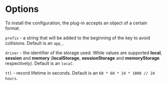 # Options

To install the configuration, the plug-in accepts an object of a certain format.

`prefix` - a string that will be added to the beginning of the key to avoid collisions. Default is an `app_`.

`driver` - the identifier of the storage used. While values are supported **local**, **session** and **memory** (**localStorage**, **sessionStorage** and **memoryStorage** respectively). Default is an `local`.

`ttl` - record lifetime in seconds. Default is an `60 * 60 * 24 * 1000 // 24 hours`.
